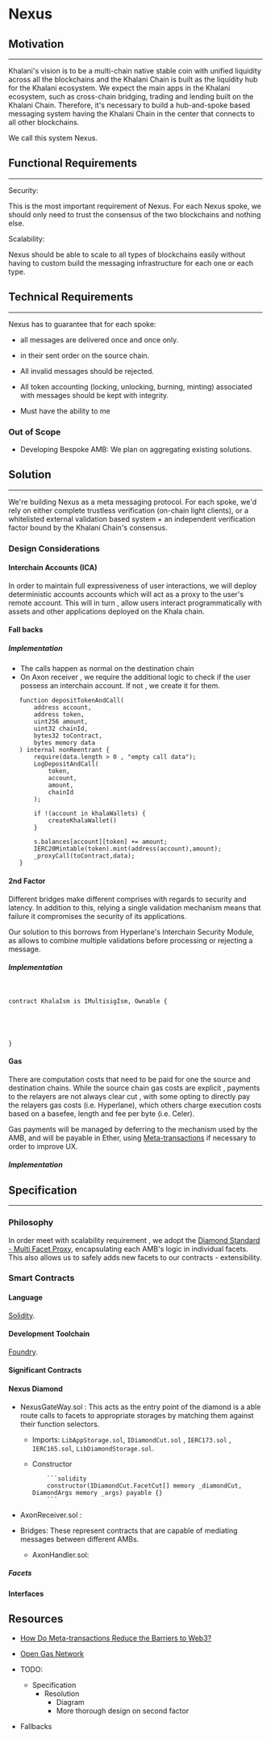 # Nexus

## Motivation

-------

Khalani's vision is to be a multi-chain native stable coin with unified liquidity across all the blockchains and the Khalani Chain is built as the liquidity hub for the Khalani ecosystem. We expect the main apps in the Khalani ecosystem, such as cross-chain bridging, trading and lending built on the Khalani Chain. Therefore, it's necessary to build a hub-and-spoke based messaging system having the Khalani Chain in the center that connects to all other blockchains.

We call this system Nexus.

## Functional Requirements

-------

Security:

This is the most important requirement of Nexus. For each Nexus spoke, we should only need to trust the consensus of the two blockchains and nothing else.

Scalability:

Nexus should be able to scale to all types of blockchains easily without having to custom build the messaging infrastructure for each one or each type.

## Technical Requirements

-------

Nexus has to guarantee that for each spoke:

- all messages are delivered once and once only.
- in their sent order on the source chain.
- All invalid messages should be rejected.
- All token accounting (locking, unlocking, burning, minting) associated with messages should be kept with integrity.


- Must have the ability to me



### Out of Scope

- Developing Bespoke AMB: We plan on aggregating existing solutions.

## Solution

-------

We're building Nexus as a meta messaging protocol. For each spoke, we'd rely on either complete trustless verification (on-chain light clients), or a whitelisted external validation based system + an independent verification factor bound by the Khalani Chain's consensus.

### Design Considerations

#### Interchain Accounts (ICA)

In order to maintain full expressiveness of user interactions, we will deploy deterministic accounts accounts which will act as a proxy to the user's remote account. This will in turn , allow users interact programmatically with assets and other applications deployed on the Khala chain.

#### Fall backs



##### Implementation

- The calls happen as normal on the destination chain
- On Axon receiver , we require the additional logic to check if the user possess an interchain account. If not , we create it for them.

```solidity
   function depositTokenAndCall(
       address account,
       address token,
       uint256 amount,
       uint32 chainId,
       bytes32 toContract,
       bytes memory data
   ) internal nonReentrant {
       require(data.length > 0 , "empty call data");
       LogDepositAndCall(
           token,
           account,
           amount,
           chainId
       );
 
       if !(account in khalaWallets) {
           createKhalaWallet()
       }
 
       s.balances[account][token] += amount;
       IERC20Mintable(token).mint(address(account),amount);
       _proxyCall(toContract,data);
   }
```

#### 2nd Factor

Different bridges make different comprises with regards to security and latency. In addition to this, relying a single validation mechanism means that failure it compromises the security of its applications.

Our solution to this borrows from Hyperlane's Interchain Security Module, as allows to combine multiple validations before processing or rejecting a message.

##### Implementation


```solidity


contract KhalaIsm is IMultisigIsm, Ownable {


    


}
```

#### Gas

There are computation costs that need to be paid for one the source and destination chains. While the source chain gas costs are explicit , payments to the relayers are not always clear cut , with some opting to directly pay the relayers gas costs (i.e. Hyperlane), which others charge execution costs based on a basefee, length and fee per byte (i.e. Celer).

Gas payments will be managed by deferring to the mechanism used by the AMB, and will be payable in Ether, using [Meta-transactions](https://docs.openzeppelin.com/learn/sending-gasless-transactions) if necessary to order to improve UX.

##### Implementation

## Specification

-------

### Philosophy

In order meet with scalability requirement , we adopt the [Diamond Standard - Multi Facet Proxy](https://eips.ethereum.org/EIPS/eip-2535), encapsulating each AMB's logic in individual facets. This also allows us to safely adds new facets to our contracts - extensibility.

### Smart Contracts

#### Language

[Solidity](https://docs.soliditylang.org/en/v0.8.17/).

#### Development Toolchain

[Foundry](https://github.com/foundry-rs/foundry).

#### Significant Contracts

#### Nexus Diamond

- NexusGateWay.sol : This acts as the entry point of the diamond is a able route calls to facets to appropriate storages by matching them against their function selectors.
  - Imports: `LibAppStorage.sol`, `IDiamondCut.sol` , `IERC173.sol` , `IERC165.sol`, `LibDiamondStorage.sol`.
  - Constructor

            ```solidity
            constructor(IDiamondCut.FacetCut[] memory _diamondCut, DiamondArgs memory _args) payable {}
            ```

- AxonReceiver.sol :

- Bridges: These represent contracts that are capable of mediating messages between different AMBs.
  - AxonHandler.sol:

##### Facets

#### Interfaces

## Resources

- [How Do Meta-transactions Reduce the Barriers to Web3?](https://www.biconomy.io/post/how-do-meta-transactions-reduce-the-barriers-to-web3)
- [Open Gas Network](https://github.com/opengsn/gsn)


- TODO:
    - Specification
      - Resolution
        - Diagram
        - More thorough design on second factor

- Fallbacks